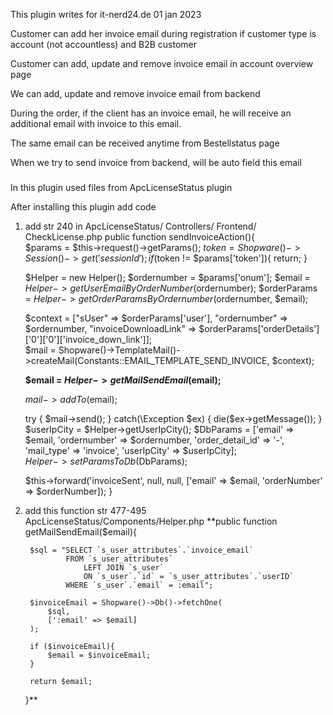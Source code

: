 This plugin writes for it-nerd24.de 01 jan 2023

Customer can add her invoice email during registration if customer type is account (not accountless) and B2B customer

Customer can add, update and remove invoice email in account overview page

We can add, update and remove invoice email from backend

During the order, if the client has an invoice email, he will receive an additional email with invoice to this email. 

The same email can be received anytime from Bestellstatus page

When we try to send invoice from backend, will be auto field this email

###
In this plugin used files from ApcLicenseStatus plugin

After installing this plugin add code 
  1. add str 240 in ApcLicenseStatus/ Controllers/ Frontend/ CheckLicense.php
   public function sendInvoiceAction(){        
        $params = $this->request()->getParams(); 
        $token = Shopware()->Session()->get('sessionId');
        if ($token != $params['token']){
            return;
        }
        
        $Helper = new Helper();
        $ordernumber = $params['onum'];
        $email = $Helper->getUserEmailByOrderNumber($ordernumber);
        $orderParams = $Helper->getOrderParamsByOrdernumber($ordernumber, $email);        
        
        $context = ["sUser" => $orderParams['user'], "ordernumber" => $ordernumber, "invoiceDownloadLink" => $orderParams['orderDetails']['0']['0']['invoice_down_link']];        
        $mail = Shopware()->TemplateMail()->createMail(Constants::EMAIL_TEMPLATE_SEND_INVOICE, $context);     

        **$email = $Helper->getMailSendEmail($email);**
        
        $mail->addTo($email);

        try {
            $mail->send();
        } catch(\Exception $ex) {
           die($ex->getMessage());
        } 
        $userIpCity = $Helper->getUserIpCity();
        $DbParams = ['email' => $email, 'ordernumber' => $ordernumber, 'order_detail_id' => '-', 'mail_type' => 'invoice', 'userIpCity' => $userIpCity];        
        $Helper->setParamsToDb($DbParams);
               
        $this->forward('invoiceSent', null, null, ['email' => $email, 'orderNumber' => $orderNumber]); 
    }
2. add this function  str 477-495 ApcLicenseStatus/Components/Helper.php
**public function getMailSendEmail($email){

        $sql = "SELECT `s_user_attributes`.`invoice_email` 
                FROM `s_user_attributes` 
                    LEFT JOIN `s_user`
                    ON `s_user`.`id` = `s_user_attributes`.`userID`
                WHERE `s_user`.`email` = :email";

        $invoiceEmail = Shopware()->Db()->fetchOne(
            $sql,
            [':email' => $email]
        ); 

        if ($invoiceEmail){
            $email = $invoiceEmail;
        }

        return $email;
    }**
